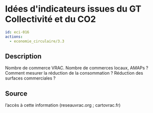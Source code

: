 # Idées d'indicateurs issues du GT Collectivité et du CO2
```yaml
id: eci-016
actions:
  - economie_circulaire/3.3
```
## Description
Nombre de commerce VRAC.
Nombre de commerces locaux, AMAPs ?
Comment mesurer la réduction de la consommation ?
Réduction des surfaces commerciales ?

## Source
l’accès à cette information (reseauvrac.org ; cartovrac.fr)

